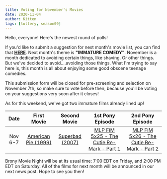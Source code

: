 ```yaml
---
title: Voting for November's Movies
date: 2020-11-04
author: Kitten
tags: [lottery, season09]
---
```


Hello, everyone!  Here's the newest round of polls!

If you'd like to submit a suggestion for next month's movie list, you can find that **[HERE][lotto]**. Next month's theme is **"IMMATURE COMEDY"**.  November is a month dedicated to avoiding certain things, like shaving.  Or other things.  But we've decided to avoid....avoiding those things.  What I'm trying to say here is, this month is all about enjoying some good obscene teenage comedies.

This submission form will be closed for pre-screening and selection on November 7th, so make sure to vote before then, because you'll be voting on your suggestions very soon after it closes!

As for this weekend, we've got two immature films already lined up!

| Date | First Movie | Second Movie | 1st Pony Episode | 2nd Pony Episode |
| :----------: | :---------------: | :---------------: | :---------------: | :---------------: | 
| Nov 6-7 | [American Pie (1999)][m1] | [Superbad (2007)][m2] | [MLP FiM 5x25 - The Cutie Re-Mark - Part 1][p1] | [MLP FiM 5x26 - The Cutie Re-Mark - Part 2][p2] |

Brony Movie Night will be at its usual time: 7:00 EDT on Friday, and 2:00 PM EDT on Saturday.  All of the films for next month will be announced in our next news post.  Hope to see you then!

[lotto]: https://docs.google.com/forms/d/e/1FAIpQLSdeOEgjbSPqaCpQV_FWiMhbDjyFnYp2ef1wWiNoOWFo8ySOOQ/viewform
[m1]: https://www.imdb.com/title/tt0163651/
[m2]: https://www.imdb.com/title/tt0829482/
[p1]: https://www.imdb.com/title/tt4534344/
[p2]: https://www.imdb.com/title/tt4534346/
